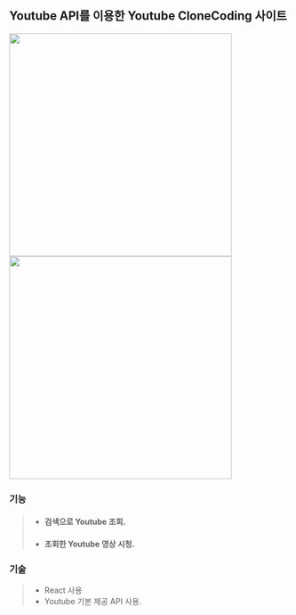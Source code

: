 ## Youtube API를 이용한 Youtube CloneCoding 사이트
<div>
<img src = "https://user-images.githubusercontent.com/70279943/103324648-c7ec6500-4a8b-11eb-8cdc-a2c2e2cc8bbb.PNG" width = "400px">
<img src = "https://user-images.githubusercontent.com/70279943/103324660-d8044480-4a8b-11eb-9705-da59d90e02b7.PNG" width = "400px">
</div>

### 기능
>* #### 검색으로 Youtube 조회.
>* #### 조회한 Youtube 영상 시청.

### 기술
>* React 사용
>* Youtube 기본 제공 API 사용.
